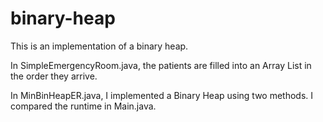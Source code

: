 # binary-heap
This is an implementation of a binary heap.

In SimpleEmergencyRoom.java, the patients are filled into an Array List in the order they arrive.

In MinBinHeapER.java, I implemented a Binary Heap using two methods. I compared the runtime in Main.java.